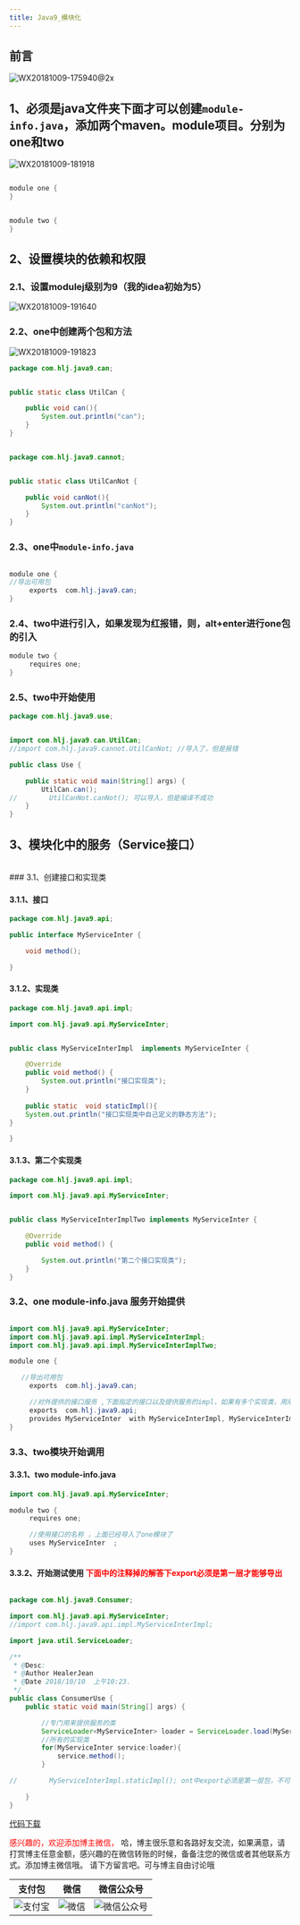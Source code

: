 ```yaml
---
title: Java9_模块化
---
```


<!-- image url 
https://raw.githubusercontent.com/HealerJean/HealerJean.github.io/master/blogImages
　　首行缩进
<font color="red">  </font>
-->

## 前言

![WX20181009-175940@2x](https://raw.githubusercontent.com/HealerJean/HealerJean.github.io/master/blogImages/WX20181009-175940@2x.png)





## 1、必须是java文件夹下面才可以创建`module-info.java`，添加两个maven。module项目。分别为one和two

![WX20181009-181918](https://raw.githubusercontent.com/HealerJean/HealerJean.github.io/master/blogImages/WX20181009-181918.png)



```java

module one {
}

```


```java

module two {
}

```

## 2、设置模块的依赖和权限

### 2.1、设置modulej级别为9（我的idea初始为5）
![WX20181009-191640](https://raw.githubusercontent.com/HealerJean/HealerJean.github.io/master/blogImages/WX20181009-191640.png)


### 2.2、one中创建两个包和方法

![WX20181009-191823](https://raw.githubusercontent.com/HealerJean/HealerJean.github.io/master/blogImages/WX20181009-191823.png)


```java
package com.hlj.java9.can;


public static class UtilCan {

    public void can(){
        System.out.println("can");
    }
}



```


```java
package com.hlj.java9.cannot;


public static class UtilCanNot {

    public void canNot(){
        System.out.println("canNot");
    }
}


```


### 2.3、one中`module-info.java`


```java

module one {
//导出可用包
     exports  com.hlj.java9.can;
}

```


### 2.4、two中进行引入，如果发现为红报错，则，alt+enter进行one包的引入


```java
module two {
     requires one;
}

```

### 2.5、two中开始使用


```java
package com.hlj.java9.use;


import com.hlj.java9.can.UtilCan;
//import com.hlj.java9.cannot.UtilCanNot; //导入了，但是报错

public class Use {

    public static void main(String[] args) {
        UtilCan.can();
//        UtilCanNot.canNot(); 可以导入，但是编译不成功
    }
}


```

## 3、模块化中的服务（Service接口）
<br/>
### 3.1、创建接口和实现类

#### 3.1.1、接口

```java
package com.hlj.java9.api;

public interface MyServiceInter {

    void method();

}


```

#### 3.1.2、实现类


```java
package com.hlj.java9.api.impl;

import com.hlj.java9.api.MyServiceInter;


public class MyServiceInterImpl  implements MyServiceInter {

    @Override
    public void method() {
        System.out.println("接口实现类");
    }
    
    public static  void staticImpl(){
    System.out.println("接口实现类中自己定义的静态方法");
}

}


```

#### 3.1.3、第二个实现类


```java
package com.hlj.java9.api.impl;

import com.hlj.java9.api.MyServiceInter;


public class MyServiceInterImplTwo implements MyServiceInter {

    @Override
    public void method() {

        System.out.println("第二个接口实现类");
    }
}


```

### 3.2、one module-info.java 服务开始提供

```java

import com.hlj.java9.api.MyServiceInter;
import com.hlj.java9.api.impl.MyServiceInterImpl;
import com.hlj.java9.api.impl.MyServiceInterImplTwo;

module one {

   //导出可用包
     exports  com.hlj.java9.can;

     //对外提供的接口服务 ,下面指定的接口以及提供服务的impl，如果有多个实现类，用用逗号隔开    
     exports  com.hlj.java9.api;
     provides MyServiceInter  with MyServiceInterImpl, MyServiceInterImplTwo;
}


```

### 3.3、two模块开始调用

#### 3.3.1、two module-info.java


```java
import com.hlj.java9.api.MyServiceInter;

module two {
     requires one;

     //使用接口的名称 ，上面已经导入了one模块了
     uses MyServiceInter  ;
}

```

#### 3.3.2、开始测试使用<font color="red"> 下面中的注释掉的解答下export必须是第一层才能够导出 </font>


```java

package com.hlj.java9.Consumer;

import com.hlj.java9.api.MyServiceInter;
//import com.hlj.java9.api.impl.MyServiceInterImpl;

import java.util.ServiceLoader;

/**
 * @Desc:
 * @Author HealerJean
 * @Date 2018/10/10  上午10:23.
 */
public class ConsumerUse {
    public static void main(String[] args) {

        //专门用来提供服务的类
        ServiceLoader<MyServiceInter> loader = ServiceLoader.load(MyServiceInter.class);
        //所有的实现类
        for(MyServiceInter service:loader){
            service.method();
        }

//        MyServiceInterImpl.staticImpl(); ont中export必须是第一层包，不可以套多层

    }
}


```


[代码下载](https://github.com/HealerJean/java9-module)




<font color="red"> 感兴趣的，欢迎添加博主微信， </font>哈，博主很乐意和各路好友交流，如果满意，请打赏博主任意金额，感兴趣的在微信转账的时候，备备注您的微信或者其他联系方式。添加博主微信哦。
请下方留言吧。可与博主自由讨论哦

|支付包 | 微信|微信公众号|
|:-------:|:-------:|:------:|
|![支付宝](https://raw.githubusercontent.com/HealerJean/HealerJean.github.io/master/assets/img/tctip/alpay.jpg) | ![微信](https://raw.githubusercontent.com/HealerJean/HealerJean.github.io/master/assets/img/tctip/weixin.jpg)|![微信公众号](https://raw.githubusercontent.com/HealerJean/HealerJean.github.io/master/assets/img/my/qrcode_for_gh_a23c07a2da9e_258.jpg)|




<!-- Gitalk 评论 start  -->

<link rel="stylesheet" href="https://unpkg.com/gitalk/dist/gitalk.css">
<script src="https://unpkg.com/gitalk@latest/dist/gitalk.min.js"></script> 
<div id="gitalk-container"></div>    
 <script type="text/javascript">
    var gitalk = new Gitalk({
		clientID: `1d164cd85549874d0e3a`,
		clientSecret: `527c3d223d1e6608953e835b547061037d140355`,
		repo: `HealerJean.github.io`,
		owner: 'HealerJean',
		admin: ['HealerJean'],
		id: 'K0fyiXv6NHgUFJqP',
    });
    gitalk.render('gitalk-container');
</script> 

<!-- Gitalk end -->

